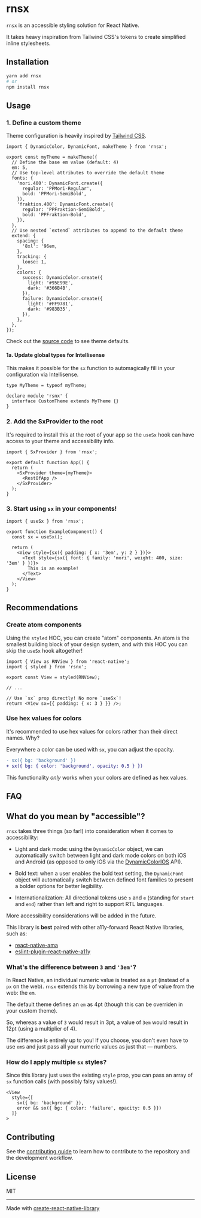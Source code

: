 # rnsx

`rnsx` is an accessible styling solution for React Native.

It takes heavy inspiration from Tailwind CSS's tokens to create simplified inline stylesheets.

## Installation

```sh
yarn add rnsx
# or
npm install rnsx
```

## Usage

### 1. Define a custom theme

Theme configuration is heavily inspired by [Tailwind CSS](https://tailwindcss.com/).

```tsx
import { DynamicColor, DynamicFont, makeTheme } from 'rnsx';

export const myTheme = makeTheme({
  // Define the base em value (default: 4)
  em: 5,
  // Use top-level attributes to override the default theme
  fonts: {
    'mori.400': DynamicFont.create({
      regular: 'PPMori-Regular',
      bold: 'PPMori-SemiBold',
    }),
    'fraktion.400': DynamicFont.create({
      regular: 'PPFraktion-SemiBold',
      bold: 'PPFraktion-Bold',
    }),
  },
  // Use nested `extend` attributes to append to the default theme
  extend: {
    spacing: {
      '8xl': '96em,
    },
    tracking: {
      loose: 1,
    },
    colors: {
      success: DynamicColor.create({
        light: '#95E99E',
        dark: '#366B4B',
      }),
      failure: DynamicColor.create({
        light: '#FF9781',
        dark: '#983B35',
      }),
    },
  },
});
```

Check out the [source code](https://github.com/joshpensky/rnsx/blob/main/src/default-theme.ts) to see theme defaults.

#### 1a. Update global types for Intellisense

This makes it possible for the `sx` function to automagically fill in your configuration via Intellisense.

```tsx
type MyTheme = typeof myTheme;

declare module 'rsnx' {
  interface CustomTheme extends MyTheme {}
}
```

### 2. Add the SxProvider to the root

It's required to install this at the root of your app so the `useSx` hook can have access to your theme and accessibility info.

```tsx
import { SxProvider } from 'rnsx';

export default function App() {
  return (
    <SxProvider theme={myTheme}>
      <RestOfApp />
    </SxProvider>
  );
}
```

### 3. Start using `sx` in your components!

```tsx
import { useSx } from 'rnsx';

export function ExampleComponent() {
  const sx = useSx();

  return (
    <View style={sx({ padding: { x: '3em', y: 2 } })}>
      <Text style={sx({ font: { family: 'mori', weight: 400, size: '3em' } })}>
        This is an example!
      </Text>
    </View>
  );
}
```

## Recommendations

### Create atom components

Using the `styled` HOC, you can create "atom" components. An atom is the smallest building block of your design system, and with this HOC you can skip the `useSx` hook altogether!

```tsx
import { View as RNView } from 'react-native';
import { styled } from 'rsnx';

export const View = styled(RNView);

// ...

// Use `sx` prop directly! No more `useSx`!
return <View sx={{ padding: { x: 3 } }} />;
```

### Use hex values for colors

It's recommended to use hex values for colors rather than their direct names. Why?

Everywhere a color can be used with `sx`, you can adjust the opacity.

```diff
- sx({ bg: 'background' })
+ sx({ bg: { color: 'background', opacity: 0.5 } })
```

This functionality _only_ works when your colors are defined as hex values.

## FAQ

## What do you mean by "accessible"?

`rnsx` takes three things (so far!) into consideration when it comes to accessibility:

- Light and dark mode: using the `DynamicColor` object, we can automatically switch between light and dark mode colors on both iOS and Android (as opposed to only iOS via the [DynamicColorIOS](https://reactnative.dev/docs/dynamiccolorios) API).

- Bold text: when a user enables the bold text setting, the `DynamicFont` object will automatically switch between defined font families to present a bolder options for better legibility.

- Internationalization: All directional tokens use `s` and `e` (standing for `start` and `end`) rather than left and right to support RTL languages.

More accessibility considerations will be added in the future.

This library is **best** paired with other a11y-forward React Native libraries, such as:

- [react-native-ama](https://www.npmjs.com/package/react-native-ama)
- [eslint-plugin-react-native-a11y](https://www.npmjs.com/package/eslint-plugin-react-native-a11y)

### What's the difference between `3` and `'3em'`?

In React Native, an individual numeric value is treated as a `pt` (instead of a `px` on the web). `rnsx` extends this by borrowing a new type of value from the web: the `em`.

The default theme defines an `em` as 4pt (though this can be overriden in your custom theme).

So, whereas a value of `3` would result in 3pt, a value of `3em` would result in 12pt (using a multiplier of 4).

The difference is entirely up to you! If you choose, you don't even have to use `em`s and just pass all your numeric values as just that — numbers.

### How do I apply multiple `sx` styles?

Since this library just uses the existing `style` prop, you can pass an array of `sx` function calls (with possibly falsy values!).

```tsx
<View
  style={[
    sx({ bg: 'background' }),
    error && sx({ bg: { color: 'failure', opacity: 0.5 }})
  ]}
>
```

## Contributing

See the [contributing guide](CONTRIBUTING.md) to learn how to contribute to the repository and the development workflow.

## License

MIT

---

Made with [create-react-native-library](https://github.com/callstack/react-native-builder-bob)
